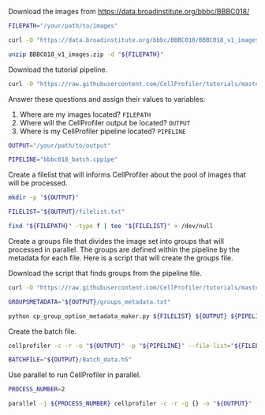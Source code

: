 Download the images from https://data.broadinstitute.org/bbbc/BBBC018/

```bash
FILEPATH="/your/path/to/images"

curl -O "https://data.broadinstitute.org/bbbc/BBBC018/BBBC018_v1_images.zip"

unzip BBBC018_v1_images.zip -d "${FILEPATH}"
```

Download the tutorial pipeline.

```bash
curl -O "https://raw.githubusercontent.com/CellProfiler/tutorials/master/Workstation/bbbc018_batch.cppipe"
```

Answer these questions and assign their values to variables:
1. Where are my images located? `FILEPATH`
1. Where will the CellProfiler output be located? `OUTPUT`
1. Where is my CellProfiler pipeline located? `PIPELINE`

```bash
OUTPUT="/your/path/to/output"

PIPELINE="bbbc018_batch.cppipe"
```

Create a filelist that will informs CellProfiler about the pool of images that will be processed.

```bash
mkdir -p "${OUTPUT}"

FILELIST="${OUTPUT}/filelist.txt"

find "${FILEPATH}" -type f | tee "${FILELIST}" > /dev/null
```

Create a groups file that divides the image set into groups that will processed in parallel. The groups are defined within the pipeline by the metadata for each file. Here is a script that will create the groups file.

Download the script that finds groups from the pipeline file.

```bash
curl -O "https://raw.githubusercontent.com/CellProfiler/tutorials/master/Workstation/cp_group_option_metadata_maker.py"
```

```bash
GROUPSMETADATA="${OUTPUT}/groups_metadata.txt"

python cp_group_option_metadata_maker.py ${FILELIST} ${OUTPUT} ${PIPELINE}
```

Create the batch file.
```bash
cellprofiler -c -r -o "${OUTPUT}" -p "${PIPELINE}" --file-list="${FILELIST}"

BATCHFILE="${OUTPUT}/Batch_data.h5"
```

Use parallel to run CellProfiler in parallel.

```bash
PROCESS_NUMBER=2

parallel -j ${PROCESS_NUMBER} cellprofiler -c -r -g {} -o "${OUTPUT}" -p "${BATCHFILE}" :::: "${GROUPSFILE}"
```
